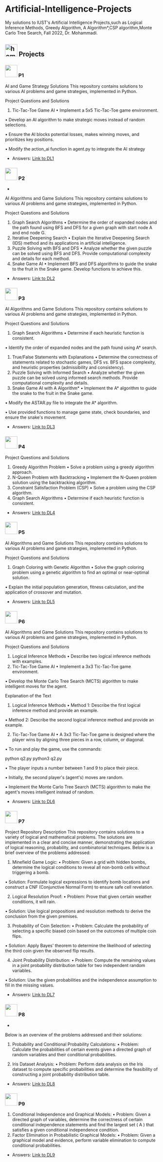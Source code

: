 # Artificial-Intelligence-Projects

My solutions to IUST's Artificial Intelligence Projects,such as Logical Inference Methods, Greedy Algorithm,  A Algorithm*,CSP algorithm,Monte Carlo Tree Search,  Fall 2022, Dr. Mohammadi.

## <img width="40" height="40" src="https://img.icons8.com/?size=100&id=kOPTH4LnJoIU&format=png&color=000000" alt="homework"/> Projects
### <img width="40" height="40" src="https://img.icons8.com/?size=100&id=104091&format=png&color=000000" /> P1
AI and Game Strategy Solutions
This repository contains solutions to various AI problems and game strategies, implemented in Python.

Project Questions and Solutions
1. Tic-Tac-Toe Game AI
•  Implement a 5x5 Tic-Tac-Toe game environment.

•  Develop an AI algorithm to make strategic moves instead of random selections.

•  Ensure the AI blocks potential losses, makes winning moves, and prioritizes key positions.

•  Modify the action_ai function in agent.py to integrate the AI strategy

- Answers: [Link to DL1](https://github.com/Sarayounesi/Artificial-Intelligence-Projects/tree/main/HW0)

### <img width="40" height="40" src="https://img.icons8.com/?size=100&id=104091&format=png&color=000000" />  P2
- 

AI Algorithms and Game Solutions
This repository contains solutions to various AI problems and game strategies, implemented in Python.

Project Questions and Solutions
1. Graph Search Algorithms
•  Determine the order of expanded nodes and the path found using BFS and DFS for a given graph with start node A and end node G.
2. Iterative Deepening Search
•  Explain the Iterative Deepening Search (IDS) method and its applications in artificial intelligence.
3. Puzzle Solving with BFS and DFS
•  Analyze whether the given puzzle can be solved using BFS and DFS. Provide computational complexity and details for each method.
4. Snake Game AI
•  Implement BFS and DFS algorithms to guide the snake to the fruit in the Snake game. Develop functions to achieve this.
- Answers: [Link to DL2](https://github.com/Sarayounesi/Artificial-Intelligence-Projects/tree/main/HW1)

### <img width="40" height="40" src="https://img.icons8.com/?size=100&id=104091&format=png&color=000000" /> P3
AI Algorithms and Game Solutions
This repository contains solutions to various AI problems and game strategies, implemented in Python.

Project Questions and Solutions
1. Graph Search Algorithms
•  Determine if each heuristic function is consistent.

•  Identify the order of expanded nodes and the path found using A* search.

1. True/False Statements with Explanations
•  Determine the correctness of statements related to stochastic games, DFS vs. BFS space complexity, and heuristic properties (admissibility and consistency).
2. Puzzle Solving with Informed Search
•  Analyze whether the given puzzle can be solved using informed search methods. Provide computational complexity and details.
3. Snake Game AI with A Algorithm*
•  Implement the A* algorithm to guide the snake to the fruit in the Snake game.

•  Modify the ASTAR.py file to integrate the A* algorithm.

•  Use provided functions to manage game state, check boundaries, and ensure the snake's movement.
- Answers: [Link to DL3](https://github.com/Sarayounesi/Artificial-Intelligence-Projects/tree/main/HW2)

### <img width="40" height="40" src="https://img.icons8.com/?size=100&id=104091&format=png&color=000000" /> P4
Project Questions and Solutions
1. Greedy Algorithm Problem
•  Solve a problem using a greedy algorithm approach.
2. N-Queen Problem with Backtracking
•  Implement the N-Queen problem solution using the backtracking algorithm.
3. Constraint Satisfaction Problem (CSP)
•  Solve a problem using the CSP algorithm.
4. Graph Search Algorithms
•  Determine if each heuristic function is consistent.
- Answers: [Link to DL4](https://github.com/Sarayounesi/Artificial-Intelligence-Projects/tree/main/HW3)

### <img width="40" height="40" src="https://img.icons8.com/?size=100&id=104091&format=png&color=000000" /> P5

AI Algorithms and Game Solutions
This repository contains solutions to various AI problems and game strategies, implemented in Python.

Project Questions and Solutions
1. Graph Coloring with Genetic Algorithm
•  Solve the graph coloring problem using a genetic algorithm to find an optimal or near-optimal solution.

•  Explain the initial population generation, fitness calculation, and the application of crossover and mutation.
- Answers: [Link to DL5](https://github.com/Sarayounesi/Artificial-Intelligence-Projects/tree/main/HW5)

### <img width="40" height="40" src="https://img.icons8.com/?size=100&id=104091&format=png&color=000000" /> P6
AI Algorithms and Game Solutions
This repository contains solutions to various AI problems and game strategies, implemented in Python.

Project Questions and Solutions
1. Logical Inference Methods
•  Describe two logical inference methods with examples.
2. Tic-Tac-Toe Game AI
•  Implement a 3x3 Tic-Tac-Toe game environment.

•  Develop the Monte Carlo Tree Search (MCTS) algorithm to make intelligent moves for the agent.

Explanation of the Text
1. Logical Inference Methods
•  Method 1: Describe the first logical inference method and provide an example.

•  Method 2: Describe the second logical inference method and provide an example.

2. Tic-Tac-Toe Game AI
•  A 3x3 Tic-Tac-Toe game is designed where the player wins by aligning three pieces in a row, column, or diagonal.

•  To run and play the game, use the commands:

python q2.py
python3 q2.py

•  The player inputs a number between 1 and 9 to place their piece.

•  Initially, the second player's (agent's) moves are random.

•  Implement the Monte Carlo Tree Search (MCTS) algorithm to make the agent's moves intelligent instead of random.

- Answers: [Link to DL6](https://github.com/Sarayounesi/Artificial-Intelligence-Projects/tree/main/HW6)
### <img width="40" height="40" src="https://img.icons8.com/?size=100&id=104091&format=png&color=000000" /> P7
Project Repository Description
This repository contains solutions to a variety of logical and mathematical problems. The solutions are implemented in a clear and concise manner, demonstrating the application of logical reasoning, probability, and combinatorial techniques. Below is a brief overview of the problems addressed:

1. Minefield Game Logic:
•  Problem: Given a grid with hidden bombs, determine the logical conditions to reveal all non-bomb cells without triggering a bomb.

•  Solution: Formulate logical expressions to identify bomb locations and construct a CNF (Conjunctive Normal Form) to ensure safe cell revelation.

2. Logical Resolution Proof:
•  Problem: Prove that given certain weather conditions, it will rain.

•  Solution: Use logical propositions and resolution methods to derive the conclusion from the given premises.

3. Probability of Coin Selection:
•  Problem: Calculate the probability of selecting a specific biased coin based on the outcomes of multiple coin flips.

•  Solution: Apply Bayes' theorem to determine the likelihood of selecting the third coin given the observed flip results.

4. Joint Probability Distribution:
•  Problem: Compute the remaining values in a joint probability distribution table for two independent random variables.

•  Solution: Use the given probabilities and the independence assumption to fill in the missing values.

- Answers: [Link to DL7](https://github.com/Sarayounesi/Artificial-Intelligence-Projects/tree/main/HW7)

### <img width="40" height="40" src="https://img.icons8.com/?size=100&id=104091&format=png&color=000000" />  P8
- 
Below is an overview of the problems addressed and their solutions:

1. Probability and Conditional Probability Calculations:
•  Problem: Calculate the probabilities of certain events given a directed graph of random variables and their conditional probabilities.

2. Iris Dataset Analysis:
•  Problem: Perform data analysis on the Iris dataset to compute specific probabilities and determine the feasibility of constructing a joint probability distribution table.

- Answers: [Link to DL8](https://github.com/Sarayounesi/Artificial-Intelligence-Projects/tree/main/HW8)

### <img width="40" height="40" src="https://img.icons8.com/?size=100&id=104091&format=png&color=000000" /> P9
1. Conditional Independence and Graphical Models:
•  Problem: Given a directed graph of variables, determine the correctness of certain conditional independence statements and find the largest set ( A ) that satisfies a given conditional independence condition.
1. Factor Elimination in Probabilistic Graphical Models:
•  Problem: Given a graphical model and evidence, perform variable elimination to compute conditional probabilities.
- Answers: [Link to DL9](https://github.com/Sarayounesi/Artificial-Intelligence-Projects/tree/main/HW9)






